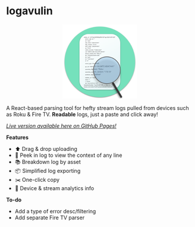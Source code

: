 # logavulin

<p align="center"> <img src="/public/icon.png" width="200vh"/> </p>

A React-based parsing tool for hefty stream logs pulled from devices such as Roku & Fire TV. <b>Readable</b> logs, just a paste and click away!

<a href="https://gouldk.github.io/logavulin/"><i> Live version available here on GitHub Pages! </i> </a>

<b>Features</b>

<ul>
  <li>⬆️ Drag & drop uploading</li>
  <li>🔎 Peek in log to view the context of any line</li>
  <li>📚 Breakdown log by asset</li>
  <li>📦 Simplified log exporting</li>
  <li>✂️ One-click copy</li>
  <li>📲 Device & stream analytics info</li>
</ul>
 

<b>To-do</b>

<ul>
  <li>Add a type of error desc/filtering</li>
  <li>Add separate Fire TV parser</li>
</ul>
